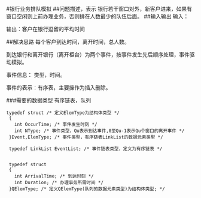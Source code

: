 #银行业务排队模拟
##问题描述，表示
银行若干窗口对外，新客户进来，如果有窗口空闲则上前办理业务，否则排在人数最少的队伍后面。
##输入输出
输入：

输出：客户在银行逗留的平均时间

##解决思路
每个客户到达时间，离开时间，总人数。

到达银行和离开银行（离开柜台）为两个事件，按事件发生先后顺序处理，事件驱动模拟。

事件信息：
类型，时间。

事件的表示：有序表，主要操作为插入删除。

###需要的数据类型
有序链表，队列

	typedef struct /* 定义ElemType为结构体类型 */
	 {
	   int OccurTime; /* 事件发生时刻 */
	   int NType; /* 事件类型，Qu表示到达事件,0至Qu-1表示Qu个窗口的离开事件 */
	 }Event,ElemType; /* 事件类型，有序链表LinkList的数据元素类型 */
	
	 typedef LinkList EventList; /* 事件链表类型，定义为有序链表 */
	
	
	 typedef struct
	 {
	   int ArrivalTime; /* 到达时刻 */
	   int Duration; /* 办理事务所需时间 */
	 }QElemType; /* 定义QElemType(队列的数据元素类型)为结构体类型; */
























